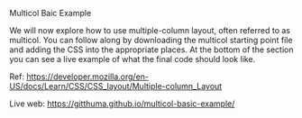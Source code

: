Multicol Baic Example

We will now explore how to use multiple-column layout, often referred to as multicol. You can follow along by downloading the multicol starting point file and adding the CSS into the appropriate places. At the bottom of the section you can see a live example of what the final code should look like.

Ref: https://developer.mozilla.org/en-US/docs/Learn/CSS/CSS_layout/Multiple-column_Layout

Live web: https://gitthuma.github.io/multicol-basic-example/

